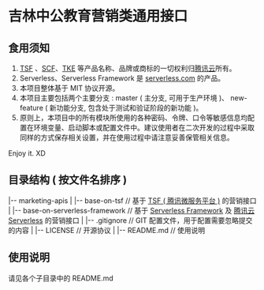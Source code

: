 # 吉林中公教育营销类通用接口

## 食用须知
1. [TSF](https://cloud.tencent.com/document/product/649) 、[SCF](https://cloud.tencent.com/document/product/583)、[TKE](https://cloud.tencent.com/document/product/457) 等产品名称、品牌或商标的一切权利归[腾讯云](https://cloud.tencent.com)所有。
1. Serverless、Serverless Framework 是 [serverless.com](https://serverless.com) 的产品。
1. 本项目整体基于 MIT 协议开源。
1. 本项目主要包括两个主要分支 : master ( 主分支, 可用于生产环境 )、 new-feature ( 新功能分支, 包含处于测试和验证阶段的新功能 )。
1. 原则上，本项目中的所有模块所使用的各种密码、令牌、口令等敏感信息均配置在环境变量、启动脚本或配置文件中。建议使用者在二次开发的过程中采取同样的方式保存相关设置，并在使用过程中请注意妥善保管相关信息。

Enjoy it. XD

## 目录结构 ( 按文件名排序 )
|-- marketing-apis
|	|-- base-on-tsf  // 基于 [TSF ( 腾讯微服务平台 )](https://cloud.tencent.com/document/product/649) 的营销接口
|	|-- base-on-serverless-framework // 基于 [Serverless Framework](https://serverless.com) 及 [腾讯云 Serverless](https://cloud.tencent.com/product/sls) 的营销接口
|	|-- .gitignore // GIT 配置文件，用于配置需要忽略提交的内容
|	|-- LICENSE // 开源协议
|	|-- README.md // 使用说明

## 使用说明
请见各个子目录中的 README.md
